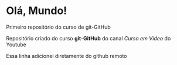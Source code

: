 # Olá, Mundo!
 Primeiro repositório do curso de git-GitHub

 Repositório criado do curso **git-GitHub** do canal *Curso em Video* do Youtube

Essa linha adicionei diretamente do github remoto
